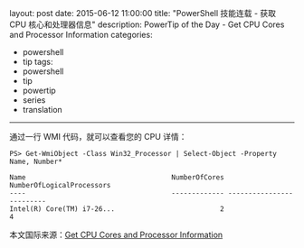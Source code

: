 ﻿layout: post
date: 2015-06-12 11:00:00
title: "PowerShell 技能连载 - 获取 CPU 核心和处理器信息"
description: PowerTip of the Day - Get CPU Cores and Processor Information
categories:
- powershell
- tip
tags:
- powershell
- tip
- powertip
- series
- translation
---
通过一行 WMI 代码，就可以查看您的 CPU 详情：

    PS> Get-WmiObject -Class Win32_Processor | Select-Object -Property Name, Number*
    
    Name                                    NumberOfCores NumberOfLogicalProcessors
    ----                                    ------------- -------------------------
    Intel(R) Core(TM) i7-26...                          2                         4

<!--more-->
本文国际来源：[Get CPU Cores and Processor Information](http://powershell.com/cs/blogs/tips/archive/2015/06/12/get-cpu-cores-and-processor-information.aspx)
